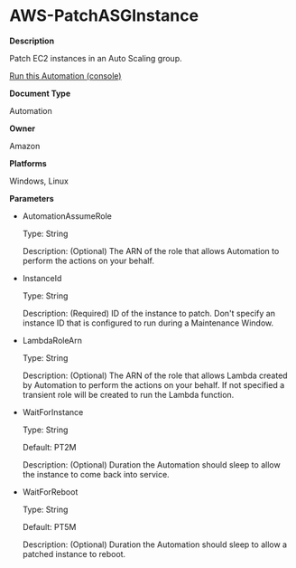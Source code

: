 # AWS\-PatchASGInstance<a name="automation-aws-patchasginstance"></a>

**Description**

Patch EC2 instances in an Auto Scaling group\.

[Run this Automation \(console\)](https://console.aws.amazon.com/systems-manager/automation/execute/AWS-PatchASGInstance)

**Document Type**

Automation

**Owner**

Amazon

**Platforms**

Windows, Linux

**Parameters**
+ AutomationAssumeRole

  Type: String

  Description: \(Optional\) The ARN of the role that allows Automation to perform the actions on your behalf\.
+ InstanceId

  Type: String

  Description: \(Required\) ID of the instance to patch\. Don't specify an instance ID that is configured to run during a Maintenance Window\.
+ LambdaRoleArn

  Type: String

  Description: \(Optional\) The ARN of the role that allows Lambda created by Automation to perform the actions on your behalf\. If not specified a transient role will be created to run the Lambda function\.
+ WaitForInstance

  Type: String

  Default: PT2M

  Description: \(Optional\) Duration the Automation should sleep to allow the instance to come back into service\.
+ WaitForReboot

  Type: String

  Default: PT5M

  Description: \(Optional\) Duration the Automation should sleep to allow a patched instance to reboot\.